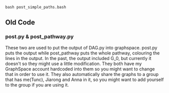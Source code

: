 
```
bash post_simple_paths.bash
```

## Old Code
### post.py & post_pathway.py
These two are used to put the output of DAG.py into graphspace. post.py puts the output while post_pathway puts the whole pathway, colouring the lines in the output. In the past, the output included G_0, but currently it doesn't so they might use a little modification. They both have my GraphSpace account hardcoded into them so you might want to change that in order to use it. They also automatically share the graphs to a group that has me(Tunc), Jiarong and Anna in it, so you might want to add yourself to the group if you are using it.
